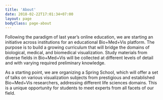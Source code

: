 ```yaml
---
title: 'About'
date: 2018-02-22T17:01:34+07:00
layout: page
bodyClass: page-about
---
```



Following the paradigm of last year’s online education, we are starting an initiative across institutions for an educational Bio+Med+Vis platform. The purpose is to build a growing curriculum that will bridge the domains of biological, medical, and biomedical visualization. Study materials from diverse fields in Bio+Med+Vis will be collected at different levels of detail and with varying required preliminary knowledge. 

As a starting point, we are organizing a Spring School, which will offer a set of talks on various visualization subjects from prestigious and established Bio+Med+Vis researchers, addressing different life sciences domains. This is a unique opportunity for students to meet experts from all facets of our field.

